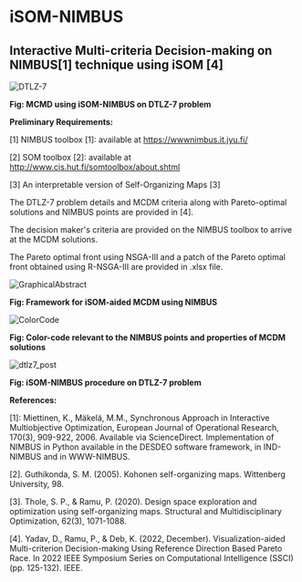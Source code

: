 # iSOM-NIMBUS
## Interactive Multi-criteria Decision-making on NIMBUS[1] technique using iSOM [4]

![DTLZ-7](https://github.com/deepanshuIITM/iSOM-NIMBUS/assets/137225940/3ee47f51-94eb-40e9-9417-aa0957757cf5)

**Fig: MCMD using iSOM-NIMBUS on DTLZ-7 problem**

**Preliminary Requirements:**

[1] NIMBUS toolbox [1]: available at https://wwwnimbus.it.jyu.fi/

[2] SOM toolbox [2]: available at http://www.cis.hut.fi/somtoolbox/about.shtml

[3] An interpretable version of Self-Organizing Maps [3]

The DTLZ-7 problem details and MCDM criteria along with Pareto-optimal solutions and NIMBUS points are provided in [4].

The decision maker's criteria are provided on the NIMBUS toolbox to arrive at the MCDM solutions.

The Pareto optimal front using NSGA-III and a patch of the Pareto optimal front obtained using R-NSGA-III are provided in .xlsx file. 

![GraphicalAbstract](https://github.com/deepanshuIITM/iSOM-NIMBUS/assets/137225940/ebf5553c-9cdf-4cda-b04a-6481451be450)

**Fig: Framework for iSOM-aided MCDM using NIMBUS**

![ColorCode](https://github.com/deepanshuIITM/iSOM-NIMBUS/assets/137225940/07b521a4-cadc-46ad-af26-91da0e10295f)

**Fig: Color-code relevant to the NIMBUS points and properties of MCDM solutions**

![dtlz7_post](https://github.com/deepanshuIITM/iSOM-NIMBUS/assets/137225940/875a5417-bbce-4842-9208-469c1cf9f1fb)

**Fig: iSOM-NIMBUS procedure on DTLZ-7 problem**



**References:**

[1]: Miettinen, K., Mäkelä, M.M., Synchronous Approach in Interactive Multiobjective Optimization, European Journal of Operational Research, 170(3), 909-922, 2006. Available via ScienceDirect. 
Implementation of NIMBUS in Python available in the DESDEO software framework, in IND-NIMBUS and in WWW-NIMBUS.

[2]. Guthikonda, S. M. (2005). Kohonen self-organizing maps. Wittenberg University, 98.

[3]. Thole, S. P., & Ramu, P. (2020). Design space exploration and optimization using self-organizing maps. Structural and Multidisciplinary Optimization, 62(3), 1071-1088.

[4]. Yadav, D., Ramu, P., & Deb, K. (2022, December). Visualization-aided Multi-criterion Decision-making Using Reference Direction Based Pareto Race. In 2022 IEEE Symposium Series on Computational Intelligence (SSCI) (pp. 125-132). IEEE.
